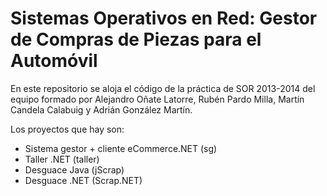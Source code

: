 # Sistemas Operativos en Red: Gestor de Compras de Piezas para el Automóvil 

En este repositorio se aloja el código de la práctica de SOR 2013-2014 del equipo 
formado por Alejandro Oñate Latorre, Rubén Pardo Milla, Martín Candela Calabuig
y Adrián González Martín.

Los proyectos que hay son:
- Sistema gestor + cliente eCommerce.NET (sg)
- Taller .NET (taller)
- Desguace Java (jScrap)
- Desguace .NET (Scrap.NET)